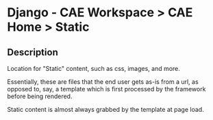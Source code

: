 # Django - CAE Workspace > CAE Home > Static

## Description
Location for "Static" content, such as css, images, and more.

Essentially, these are files that the end user gets as-is from a url, as opposed to, say, a template which is first
processed by the framework before being rendered.

Static content is almost always grabbed by the template at page load.
